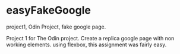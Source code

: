 # easyFakeGoogle
project1, Odin Project, fake google page.  

Project 1 for The Odin project.  Create a replica google page with non working elements.  using flexbox, this assignment was fairly easy.  
